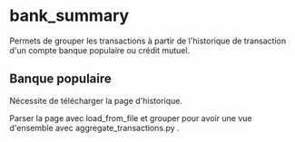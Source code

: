 # bank_summary

Permets de grouper les transactions à partir de l'historique de transaction d'un compte banque populaire ou crédit mutuel. 

## Banque populaire

Nécessite de télécharger la page d'historique.

Parser la page avec load_from_file et grouper pour avoir une vue d'ensemble avec aggregate_transactions.py .